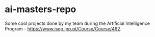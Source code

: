 # ai-masters-repo

Some cool projects done by my team during the Artificial Intelligence Program - https://www.isep.ipp.pt/Course/Course/462.
